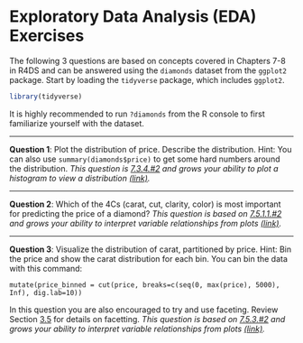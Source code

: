 Exploratory Data Analysis (EDA) Exercises
================

The following 3 questions are based on concepts covered in Chapters 7-8 in R4DS and can be answered using the `diamonds` dataset from the `ggplot2` package. Start by loading the `tidyverse` package, which includes `ggplot2`.

``` r
library(tidyverse)
```

It is highly recommended to run `?diamonds` from the R console to first familiarize yourself with the dataset.

------------------------------------------------------------------------

**Question 1**: Plot the distribution of price. Describe the distribution. Hint: You can also use `summary(diamonds$price)` to get some hard numbers around the distribution.
*This question is [7.3.4.\#2](http://r4ds.had.co.nz/exploratory-data-analysis.html#exercises-13) and grows your ability to plot a histogram to view a distribution [(link)](http://r4ds.had.co.nz/exploratory-data-analysis.html#visualising-distributions).*

------------------------------------------------------------------------

**Question 2**: Which of the 4Cs (carat, cut, clarity, color) is most important for predicting the price of a diamond?
*This question is based on [7.5.1.1.\#2](http://r4ds.had.co.nz/exploratory-data-analysis.html#exercises-15) and grows your ability to interpret variable relationships from plots [(link)](http://r4ds.had.co.nz/exploratory-data-analysis.html#covariation).*

------------------------------------------------------------------------

**Question 3**: Visualize the distribution of carat, partitioned by price. Hint: Bin the price and show the carat distribution for each bin. You can bin the data with this command:

`mutate(price_binned = cut(price, breaks=c(seq(0, max(price), 5000), Inf), dig.lab=10))`

In this question you are also encouraged to try and use faceting. Review Section [3.5](http://r4ds.had.co.nz/data-visualisation.html#facets) for details on facetting. *This question is based on [7.5.3.\#2](http://r4ds.had.co.nz/exploratory-data-analysis.html#exercises-17) and grows your ability to interpret variable relationships from plots [(link)](http://r4ds.had.co.nz/exploratory-data-analysis.html#covariation).*
